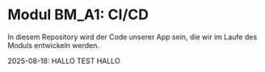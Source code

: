 # Modul BM_A1: CI/CD

In diesem Repository wird der Code unserer App sein, die wir im Laufe des Moduls entwickeln werden.

2025-08-18: HALLO TEST HALLO
